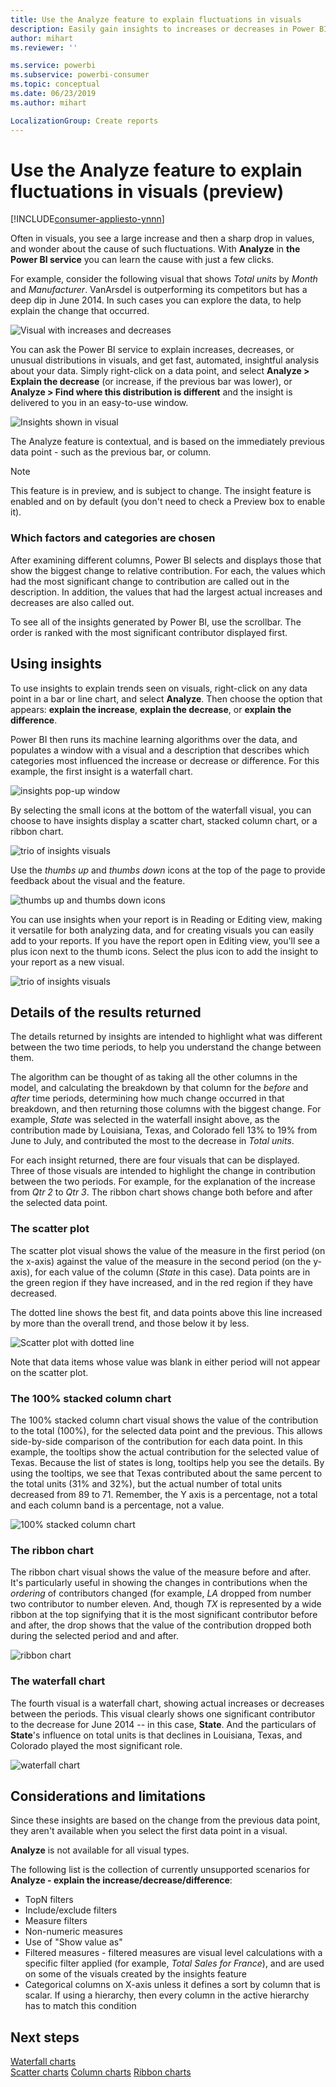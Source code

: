 ```yaml
---
title: Use the Analyze feature to explain fluctuations in visuals 
description: Easily gain insights to increases or decreases in Power BI Desktop
author: mihart
ms.reviewer: ''

ms.service: powerbi
ms.subservice: powerbi-consumer
ms.topic: conceptual
ms.date: 06/23/2019
ms.author: mihart

LocalizationGroup: Create reports
---
```

# Use the Analyze feature to explain fluctuations in visuals (preview)

[!INCLUDE[consumer-appliesto-ynnn](../includes/consumer-appliesto-ynnn.md)]

Often in visuals, you see a large increase and then a sharp drop in values, and wonder about the cause of such fluctuations. With **Analyze** in **the Power BI service** you can learn the cause with just a few clicks.

For example, consider the following visual that shows *Total units* by *Month* and *Manufacturer*. VanArsdel is outperforming its competitors but has a deep dip in June 2014. In such cases you can explore the data, to help explain the change that occurred. 

![Visual with increases and decreases](media/end-user-analyze-visuals/power-bi-line-chart.png)

You can ask the Power BI service to explain increases, decreases, or unusual distributions in visuals, and get fast, automated, insightful analysis about your data. Simply right-click on a data point, and select **Analyze > Explain the decrease** (or increase, if the previous bar was lower), or **Analyze > Find where this distribution is different** and the insight is delivered to you in an easy-to-use window.

![Insights shown in visual](media/end-user-analyze-visuals/power-bi-decrease.png)

The Analyze feature is contextual, and is based on the immediately previous data point - such as the previous bar, or column.

> [!NOTE]
> This feature is in preview, and is subject to change. The insight feature is enabled and on by default (you don't need to check a Preview box to enable it).

### Which factors and categories are chosen

After examining different columns, Power BI selects and displays those that show the biggest change to relative contribution. For each, the values which had the most significant change to contribution are called out in the description. In addition, the values that had the largest actual increases and decreases are also called out.

To see all of the insights generated by Power BI, use the scrollbar. The order is ranked with the most significant contributor displayed first. 

## Using insights
To use insights to explain trends seen on visuals, right-click on any data point in a bar or line chart, and select **Analyze**. Then choose the option that appears: **explain the increase**, **explain the decrease**, or **explain the difference**.

Power BI then runs its machine learning algorithms over the data, and populates a window with a visual and a description that describes which categories most influenced the increase or decrease or difference.  For this example, the first insight is a waterfall chart.

![insights pop-up window](media/end-user-analyze-visuals/power-bi-insight.png)

By selecting the small icons at the bottom of the waterfall visual, you can choose to have insights display a scatter chart, stacked column chart, or a ribbon chart.

![trio of insights visuals](media/end-user-analyze-visuals/power-bi-options.png)

Use the *thumbs up* and *thumbs down* icons at the top of the page to provide feedback about the visual and the feature.  

![thumbs up and thumbs down icons](media/end-user-analyze-visuals/power-bi-thumbs.png)


You can use insights when your report is in Reading or Editing view, making it versatile for both analyzing data, and for creating visuals you can easily add to your reports. If you have the report open in Editing view, you'll see a plus icon next to the thumb icons. Select the plus icon to add the insight to your report as a new visual. 

![trio of insights visuals](media/end-user-analyze-visuals/power-bi-add-visual.png)

## Details of the results returned

The details returned by insights are intended to highlight what was different between the two time periods, to help you understand the change between them.  

The algorithm can be thought of as taking all the other columns in the model, and calculating the breakdown by that column for the *before* and *after* time periods, determining how much change occurred in that breakdown, and then returning those columns with the biggest change. For example, *State* was selected in the waterfall insight above, as the contribution made by Louisiana, Texas, and Colorado fell 13% to 19% from June to July, and contributed the most to the decrease in *Total units*.  

For each insight returned, there are four visuals that can be displayed. Three of those visuals are intended to highlight the change in contribution between the two periods. For example, for the explanation of the increase from *Qtr 2* to *Qtr 3*. The ribbon chart shows change both  before and after the selected data point.

### The scatter plot

The scatter plot visual shows the value of the measure in the first period (on the x-axis) against the value of the measure in the second period (on the y-axis), for each value of the column (*State* in this case). Data points are in the green region if they have increased, and in the red region if they have decreased. 

The dotted line shows the best fit, and data points above this line increased by more than the overall trend, and those below it by less.  

![Scatter plot with dotted line](media/end-user-analyze-visuals/power-bi-scatter.png)

Note that data items whose value was blank in either period will not appear on the scatter plot.

### The 100% stacked column chart

The 100% stacked column chart visual shows the value of the contribution to the total (100%), for the selected data point and the previous. This allows side-by-side comparison of the contribution for each data point. In this example, the tooltips show the actual contribution for the selected value of Texas. Because the list of states is long, tooltips help you see the details. By using the tooltips, we see that Texas contributed about the same percent to the total units (31% and 32%), but the actual number of total units decreased from 89 to 71. Remember, the Y axis is a percentage, not a total and each column band is a percentage, not a value. 

![100% stacked column chart](media/end-user-analyze-visuals/power-bi-stacked.png)

### The ribbon chart

The ribbon chart visual shows the value of the measure before and after. It's particularly useful in showing the changes in contributions when the *ordering* of contributors changed (for example, *LA* dropped from number two contributor to number eleven.  And, though *TX* is represented by a wide ribbon at the top signifying that it is the most significant contributor before and after, the drop shows that the value of the contribution dropped both during the selected period and and after.

![ribbon chart](media/end-user-analyze-visuals/power-bi-ribbon-tooltip.png)

### The waterfall chart

The fourth visual is a waterfall chart, showing actual increases or decreases between the periods. This visual clearly shows one significant contributor to the decrease for June 2014 -- in this case, **State**. And the particulars of **State**'s influence on total units is that declines in Louisiana, Texas, and Colorado played the most significant role.      

![waterfall chart](media/end-user-analyze-visuals/power-bi-insight.png)


 



## Considerations and limitations
Since these insights are based on the change from the previous data point, they aren't available when you select the first data point in a visual. 

**Analyze** is not available for all visual types. 

The following list is the collection of currently unsupported scenarios for **Analyze - explain the increase/decrease/difference**:

* TopN filters
* Include/exclude filters
* Measure filters
* Non-numeric measures
* Use of "Show value as"
* Filtered measures - filtered measures are visual level calculations with a specific filter applied (for example, *Total Sales for France*), and are used on some of the visuals created by the insights feature
* Categorical columns on X-axis unless it defines a sort by column that is scalar. If using a hierarchy, then every column in the active hierarchy has to match this condition


## Next steps
[Waterfall charts](../visuals/power-bi-visualization-waterfall-charts.md)    
[Scatter charts](../visuals/power-bi-visualization-scatter.md)
[Column charts](../visuals/power-bi-report-visualizations.md)
[Ribbon charts](../visuals/desktop-ribbon-charts.md)
